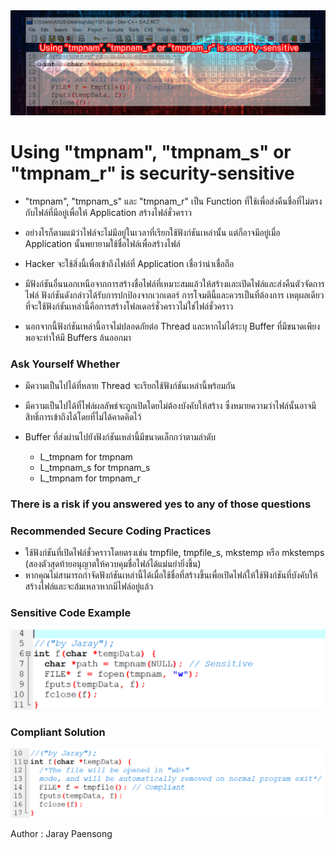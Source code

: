 <img src="10.PNG" >

# Using "tmpnam", "tmpnam_s" or "tmpnam_r" is security-sensitive

* "tmpnam", "tmpnam_s" และ "tmpnam_r" เป็น Function ที่ใช้เพื่อส่งคืนชื่อที่ไม่ตรงกับไฟล์ที่มีอยู่เพื่อให้ Application สร้างไฟล์ชั่วคราว 
* อย่างไรก็ตามแม้ว่าไฟล์จะไม่มีอยู่ในเวลาที่เรียกใช้ฟังก์ชันเหล่านั้น แต่ก็อาจมีอยู่เมื่อ Application นั้นพยายามใช้ชื่อไฟล์เพื่อสร้างไฟล์ 
* Hacker จะใช้สิ่งนี้เพื่อเข้าถึงไฟล์ที่ Application เชื่อว่าน่าเชื่อถือ

* มีฟังก์ชันอื่นนอกเหนือจากการสร้างชื่อไฟล์ที่เหมาะสมแล้วให้สร้างและเปิดไฟล์และส่งคืนตัวจัดการไฟล์ ฟังก์ชันดังกล่าวได้รับการปกป้องจากเวกเตอร์
การโจมตีนี้และควรเป็นที่ต้องการ เหตุผลเดียวที่จะใช้ฟังก์ชันเหล่านี้คือการสร้างโฟลเดอร์ชั่วคราวไม่ใช่ไฟล์ชั่วคราว

* นอกจากนี้ฟังก์ชันเหล่านี้อาจไม่ปลอดภัยต่อ Thread และหากไม่ได้ระบุ Buffer ที่มีขนาดเพียงพอจะทำให้มี Buffers ล้นออกมา

### Ask Yourself Whether

* มีความเป็นไปได้ที่หลาย Thread จะเรียกใช้ฟังก์ชันเหล่านี้พร้อมกัน
* มีความเป็นไปได้ที่ไฟล์ผลลัพธ์จะถูกเปิดโดยไม่ต้องบังคับให้สร้าง ซึ่งหมายความว่าไฟล์นั้นอาจมีสิทธิ์การเข้าถึงได้โดยที่ไม่ได้คาดคิดไว้
* Buffer ที่ส่งผ่านไปยังฟังก์ชันเหล่านี้มีขนาดเล็กกว่าตามลำดับ

  * L_tmpnam for tmpnam
  * L_tmpnam_s for tmpnam_s
  * L_tmpnam for tmpnam_r
  
### There is a risk if you answered yes to any of those questions
 
 
### Recommended Secure Coding Practices
 
* ใช้ฟังก์ชันที่เปิดไฟล์ชั่วคราวโดยตรงเช่น tmpfile, tmpfile_s, mkstemp หรือ mkstemps (สองตัวสุดท้ายอนุญาตให้ควบคุมชื่อไฟล์ได้แม่นยำยิ่งขึ้น)
* หากคุณไม่สามารถกำจัดฟังก์ชันเหล่านี้ได้เมื่อใช้ชื่อที่สร้างขึ้นเพื่อเปิดไฟล์ให้ใช้ฟังก์ชันที่บังคับให้สร้างไฟล์และจะล้มเหลวหากมีไฟล์อยู่แล้ว

### Sensitive Code Example

<img src="11.PNG" >

### Compliant Solution

<img src="12.PNG" >

Author : Jaray Paensong
